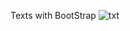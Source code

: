 Texts with BootStrap
![txt](https://user-images.githubusercontent.com/42739909/111838068-06890300-88b6-11eb-90c2-8d9fb2962153.png)
